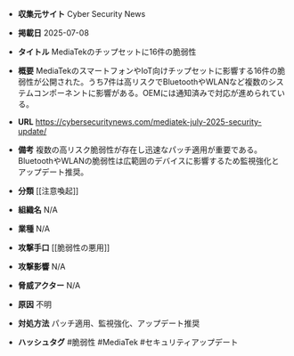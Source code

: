 - **収集元サイト**
Cyber Security News

- **掲載日**
2025-07-08

- **タイトル**
MediaTekのチップセットに16件の脆弱性

- **概要**
MediaTekのスマートフォンやIoT向けチップセットに影響する16件の脆弱性が公開された。うち7件は高リスクでBluetoothやWLANなど複数のシステムコンポーネントに影響がある。OEMには通知済みで対応が進められている。

- **URL**
https://cybersecuritynews.com/mediatek-july-2025-security-update/

- **備考**
複数の高リスク脆弱性が存在し迅速なパッチ適用が重要である。BluetoothやWLANの脆弱性は広範囲のデバイスに影響するため監視強化とアップデート推奨。

- **分類**
[[注意喚起]]

- **組織名**
N/A

- **業種**
N/A

- **攻撃手口**
[[脆弱性の悪用]]

- **攻撃影響**
N/A

- **脅威アクター**
N/A

- **原因**
不明

- **対処方法**
パッチ適用、監視強化、アップデート推奨

- **ハッシュタグ**
#脆弱性 #MediaTek #セキュリティアップデート
